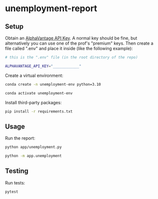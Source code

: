 # unemployment-report



## Setup

Obtain an [AlphaVantage API Key](https://www.alphavantage.co/support/#api-key). A normal key should be fine, but alternatively you can use one of the prof's "premium" keys. Then create a file called ".env" and place it inside (like the following example):

```sh
# this is the ".env" file (in the root directory of the repo)

ALPHAVANTAGE_API_KEY="____________"
```

Create a virtual environment:


```sh
conda create -n unemployment-env python=3.10 
```
```sh
conda activate unemployment-env 
```

Install third-party packages:

```sh
pip install -r requirements.txt
```

## Usage

Run the report:

```sh
python app/unemployment.py

python -m app.unemployment
```


## Testing

Run tests:

```sh
pytest
```






